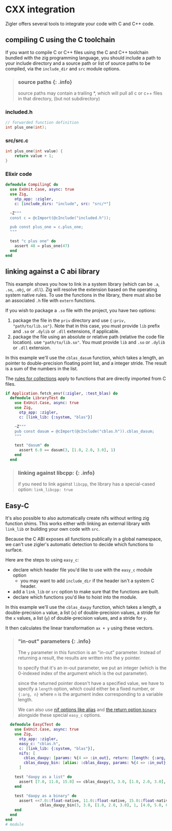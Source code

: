 # CXX integration

Zigler offers several tools to integrate your code with C and C++ code.

## compiling C using the C toolchain

If you want to compile C or C++ files using the C and C++ toolchain bundled with the zig programming
language, you should include a path to your include directory and a source path or list of source
paths to be compiled, via the `include_dir` and `src` module options.

> ### source paths {: .info}
>
> source paths may contain a trailing *, which will pull all c or c++ files in that directory, (but
> not subdirectory)

### included.h

```c
// forwarded function definition
int plus_one(int);
```

### src/src.c

```c
int plus_one(int value) {
    return value + 1;
}
```

### Elixir code

```elixir
defmodule CompilingC do
  use ExUnit.Case, async: true
  use Zig, 
    otp_app: :zigler,
    c: [include_dirs: "include", src: "src/*"] 

  ~Z"""
  const c = @cImport(@cInclude("included.h"));

  pub const plus_one = c.plus_one;
  """

  test "c plus one" do
    assert 48 = plus_one(47)
  end
end
```

## linking against a C abi library

This example shows you how to link in a system library (which can be `.a`, `.so`, `.obj`, or
`.dll`). Zig will resolve the extension based on the operating system native rules. To use the
functions in the library, there must also be an associated `.h` file with `extern` functions.

If you wish to package a `.so` file with the project, you have two options:

1. package the file in the `priv` directory and use `{:priv, "path/to/lib.so"}`.  Note that
   in this case, you must provide `lib` prefix and `.so` or `.dylib` or `.dll` extensions,
   if applicable.
2. package the file using an absolute or relative path (relative the code file location).
   use `"path/to/lib.so"`.  You must provide `lib` and `.so` or `.dylib` or `.dll` extension.

In this example we'll use the `cblas_dasum` function, which takes a length, an pointer to
double-precision floating point list, and a integer stride. The result is a sum of the numbers in
the list.

The [rules for collections](#2-collections.html) apply to functions that are directly imported from
C files.

```elixir
if Application.fetch_env!(:zigler, :test_blas) do
  defmodule LibraryTest do
    use ExUnit.Case, async: true
    use Zig, 
      otp_app: :zigler,
      c: [link_lib: {:system, "blas"}]

    ~Z"""
    pub const dasum = @cImport(@cInclude("cblas.h")).cblas_dasum;
    """

    test "dasum" do
      assert 6.0 == dasum(3, [1.0, 2.0, 3.0], 1)
    end
  end
```

> ### linking against libcpp: {: .info}
>
> if you need to link against `libcpp`, the library has a special-cased option: `link_libcpp: true`

## Easy-C

It's also possible to also automatically create nifs without writing zig function shims. This works
either with linking an external library with `link_lib` or building your own code with `src`.

Because the C ABI exposes all functions publically in a global namespace, we can't use zigler's
automatic detection to decide which functions to surface.

Here are the steps to using `easy_c`:

- declare which header file you'd like to use with the `easy_c` module option
  - you may want to add `include_dir` if the header isn't a system C header.
- add a `link_lib` or `src` option to make sure that the functions are built.
- declare which functions you'd like to hoist into the module.

In this example we'll use the `cblas_daxpy` function, which takes a length, a double-precision `a`
value, a list (`x`) of double-precision values, a stride for the `x` values, a list (`y`) of
double-precision values, and a stride for `y`. 

It then calculates the linear transformation `ax + y` using these vectors.

> ### "in-out" parameters {: .info}
>
> The `y` parameter in this function is an "in-out" parameter. Instead of returning a result, the
> results are written into the y pointer.
>
> to specify that it's an in-out parameter, we put an integer (which is the 0-indexed index of the
> argument which is the out parameter).
>
> since the returned pointer doesn't have a specified value, we have to specify a `length` option,
> which could either be a fixed number, or `{:arg, n}` where `n` is the argument index corresponding
> to a variable length.
>
> We can also use [nif options like alias](4-nif_options.html#alias) and [the return option
> `binary`](2-collections.html#selecting-output-type) alongside these special `easy_c` options.

```elixir
  defmodule EasyCTest do
    use ExUnit.Case, async: true
    use Zig, 
      otp_app: :zigler,
      easy_c: "cblas.h",
      c: [link_lib: {:system, "blas"}],
      nifs: [
        cblas_daxpy: [params: %{4 => :in_out}, return: [length: {:arg, 0}]],
        cblas_daxpy_bin: [alias: :cblas_daxpy, params: %{4 => :in_out}, return: [:binary, length: {:arg, 0}]]
      ]

    test "daxpy as a list" do
      assert [7.0, 11.0, 15.0] == cblas_daxpy(3, 3.0, [1.0, 2.0, 3.0], 1, [4.0, 5.0, 6.0], 1)
    end

    test "daxpy as a binary" do
      assert <<7.0::float-native, 11.0::float-native, 15.0::float-native>> ==
               cblas_daxpy_bin(3, 3.0, [1.0, 2.0, 3.0], 1, [4.0, 5.0, 6.0], 1)
    end
  end
end
# module
```
